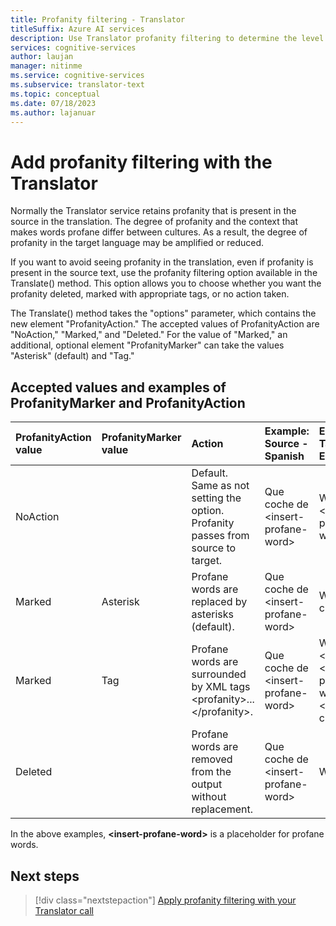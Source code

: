 ```yaml
---
title: Profanity filtering - Translator
titleSuffix: Azure AI services
description: Use Translator profanity filtering to determine the level of profanity translated in your text.
services: cognitive-services
author: laujan
manager: nitinme
ms.service: cognitive-services
ms.subservice: translator-text
ms.topic: conceptual
ms.date: 07/18/2023
ms.author: lajanuar
---
```


# Add profanity filtering with the Translator

Normally the Translator service retains profanity that is present in the source in the translation. The degree of profanity and the context that makes words profane differ between cultures. As a result, the degree of profanity in the target language may be amplified or reduced.

If you want to avoid seeing profanity in the translation, even if profanity is present in the source text, use the profanity filtering option available in the Translate() method. This option allows you to choose whether you want the profanity deleted, marked with appropriate tags, or no action taken.

The Translate() method takes the "options" parameter, which contains the new element "ProfanityAction." The accepted values of ProfanityAction are "NoAction," "Marked," and "Deleted." For the value of "Marked," an additional, optional element "ProfanityMarker" can take the values "Asterisk" (default) and "Tag."


## Accepted values and examples of ProfanityMarker and ProfanityAction
| ProfanityAction value | ProfanityMarker value | Action | Example: Source - Spanish| Example: Target - English|
|:--|:--|:--|:--|:--|
| NoAction|  | Default. Same as not setting the option. Profanity passes from source to target. | Que coche de \<insert-profane-word> | What a \<insert-profane-word> car  |                         
| Marked                | Asterisk              | Profane words are replaced by asterisks (default).                               | Que coche de \<insert-profane-word> | What a *** car      |                                         
| Marked                | Tag                   | Profane words are surrounded by XML tags \<profanity\>...\</profanity>.          | Que coche de \<insert-profane-word> | What a \<profanity> \<insert-profane-word> \</profanity> car |
| Deleted               |                       | Profane words are removed from the output without replacement.                   | Que coche de \<insert-profane-word> | What a car        |                                           

In the above examples, **\<insert-profane-word>** is a placeholder for profane words.

## Next steps
> [!div class="nextstepaction"]
> [Apply profanity filtering with your Translator call](reference/v3-0-translate.md)
